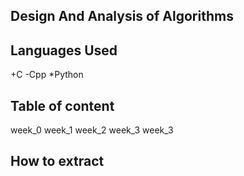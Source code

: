 ## Design  And Analysis of Algorithms
## Languages Used 
+C
-Cpp
*Python
## Table of content
week_0
week_1
week_2
week_3
week_3
## How to extract

